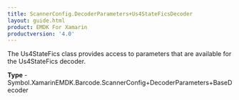 ```yaml
---
title: ScannerConfig.DecoderParameters+Us4StateFicsDecoder
layout: guide.html
product: EMDK For Xamarin 
productversion: '4.0' 
---
```

The Us4StateFics class provides access to parameters that are available for the Us4StateFics decoder.

**Type** - Symbol.XamarinEMDK.Barcode.ScannerConfig+DecoderParameters+BaseDecoder


